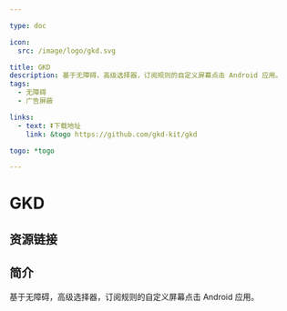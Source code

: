```yaml
---

type: doc

icon:
  src: /image/logo/gkd.svg

title: GKD
description: 基于无障碍，高级选择器，订阅规则的自定义屏幕点击 Android 应用。
tags:
  - 无障碍
  - 广告屏蔽

links:
  - text: ⏬下载地址
    link: &togo https://github.com/gkd-kit/gkd

togo: *togo

---
```


<ShowLogo />

# GKD

<ShowTags />

<ShowBreadcrumb />

## 资源链接

<ShowLinks />

## 简介

基于无障碍，高级选择器，订阅规则的自定义屏幕点击 Android 应用。
